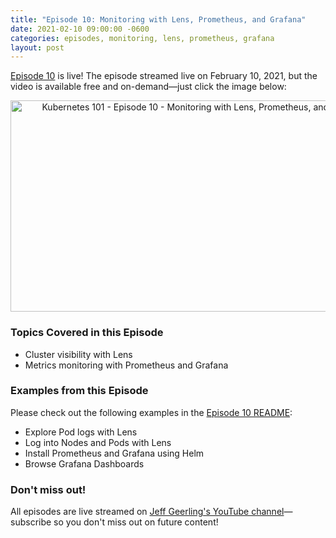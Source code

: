 ```yaml
---
title: "Episode 10: Monitoring with Lens, Prometheus, and Grafana"
date: 2021-02-10 09:00:00 -0600
categories: episodes, monitoring, lens, prometheus, grafana
layout: post
---
```

[Episode 10](https://www.youtube.com/watch?v=zW-E8THfvPY) is live! The episode streamed live on February 10, 2021, but the video is available free and on-demand—just click the image below:

<div style="text-align: center;" class="thumb-wrapper">
  <a href="https://www.youtube.com/watch?v=zW-E8THfvPY">
    <img src="/assets/images/episode-10.jpg" width="600" height="338" alt="Kubernetes 101 - Episode 10 - Monitoring with Lens, Prometheus, and Grafana" class="parent-img-responsive"><span></span>
  </a>
</div>

### Topics Covered in this Episode

  - Cluster visibility with Lens
  - Metrics monitoring with Prometheus and Grafana

### Examples from this Episode

Please check out the following examples in the [Episode 10 README](https://github.com/geerlingguy/kubernetes-101/tree/master/episode-10):

  - Explore Pod logs with Lens
  - Log into Nodes and Pods with Lens
  - Install Prometheus and Grafana using Helm
  - Browse Grafana Dashboards

### Don't miss out!

All episodes are live streamed on [Jeff Geerling's YouTube channel](https://www.youtube.com/c/JeffGeerling)—subscribe so you don't miss out on future content!
